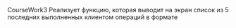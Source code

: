 CourseWork3
Реализует функцию, которая выводит на экран список из 5 последних выполненных клиентом операций в формате
